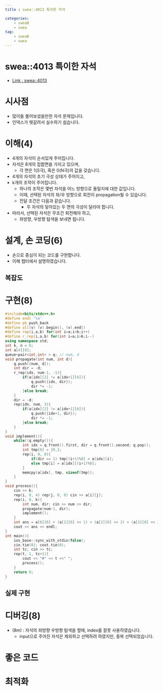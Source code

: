 ```yaml
---
title : swea::4013 특이한 자석

categories:
    - sweaB
    - swea
tag:
    - sweaB
    - swea
---
```

# swea::4013 특이한 자석
- [Link : swea::4013](https://swexpertacademy.com/main/code/problem/problemDetail.do?contestProbId=AWIeV9sKkcoDFAVH)

# 시사점
- 많이들 풀어보셨을만한 자석 문제입니다.
- 인덱스가 헷갈려서 실수하기 쉽습니다.

# 이해(4)
- 4개의 자석이 순서있게 주어집니다.
- 자석은 8개의 접합면을 가지고 있으며,
  - 각 면은 1(S극), 혹은 0(N극)의 값을 갖습니다.
- 4개의 자석의 초기 극성 상태가 주어지고,
- k개의 조작이 주어집니다.
  - 하나의 조작은 몇번 자석을 어느 방향으로 돌릴지에 대한 값입니다.
  - 이때, 선택된 자석의 좌/우 방향으로 회전이 propagation될 수 있습니다.
  - 전달 조건은 다음과 같습니다.
    - 두 자석의 닿아있는 두 면의 극성이 달라야 합니다.
- 따라서, 선택된 자석은 무조건 회전해야 하고,
  - 좌방향, 우방향 탐색을 보내면 됩니다.

# 설계, 손 코딩(6)
- 손으로 중심이 되는 코드를 구현합니다.
- 이해 챕터에서 설명하였습니다.

## 복잡도

# 구현(8)

```cpp
#include<bits/stdc++.h>
#define endl '\n'
#define pb push_back
#define all(v) (v).begin(), (v).end()
#define rep(i,a,b) for(int i=a;i<b;i++)
#define r_rep(i,a,b) for(int i=a;i>b;i--)
using namespace std;
int k, n = 8;
int a[4][8];
queue<pair<int,int> > q; // num, d
void propagate(int num, int d){
    q.push({num, d});
    int dir = -d;
    r_rep(idx, num-1, -1){
        if(a[idx][2] != a[idx+1][6]){
            q.push({idx, dir});
            dir *= -1;
        }else break;
    }
    dir = -d;
    rep(idx, num, 3){
        if(a[idx][2] != a[idx+1][6]){
            q.push({idx+1, dir});
            dir *= -1;
        }else break;
    }
}
void implement(){
    while(!q.empty()){
        int idx = q.front().first, dir = q.front().second; q.pop();
        int tmp[8] = {0,};
        rep(i, 0, 8){
            if(dir == 1) tmp[(i+1)%8] = a[idx][i];
            else tmp[i] = a[idx][(i+1)%8];
        }
        memcpy(a[idx], tmp, sizeof(tmp));
    }
}
void process(){
    cin >> k;
    rep(i, 0, 4) rep(j, 0, 8) cin >> a[i][j];
    rep(i, 0, k){
        int num, dir; cin >> num >> dir;
        propagate(num-1, dir);
        implement();
    }
    int ans = a[0][0] + (a[1][0] << 1) + (a[2][0] << 2) + (a[3][0] << 3) ;
    cout << ans << endl;
}
int main(){
    ios_base::sync_with_stdio(false);
    cin.tie(0); cout.tie(0);
    int tc; cin >> tc;
    rep(t, 1, tc+1){
        cout << "#" << t <<" ";
        process();
    }
    return 0;
}
```

## 실제 구현 

# 디버깅(8)
- (8m) : 자석의 좌방향 우방향 탐색을 할때, index를 잘못 사용하였습니다.
  - input으로 주어진 자석은 제외하고 선택하려 하였지만, 중복 선택되었습니다.
# 좋은 코드

# 최적화
